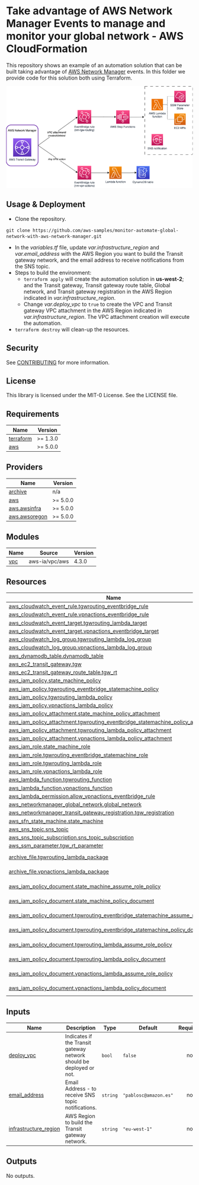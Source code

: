 <!-- BEGIN_TF_DOCS -->
# Take advantage of AWS Network Manager Events to manage and monitor your global network - AWS CloudFormation

This repository shows an example of an automation solution that can be built taking advantage of [AWS Network Manager](https://docs.aws.amazon.com/network-manager/latest/tgwnm/what-are-global-networks.html) events. In this folder we provide code for this solution both using Terraform.

![Architecture](../images/nm-architecture.png)

## Usage & Deployment

* Clone the repository.

```
git clone https://github.com/aws-samples/monitor-automate-global-network-with-aws-network-manager.git
```

* In the *variables.tf* file, update *var.infrastructure\_region* and *var.email\_address* with the AWS Region you want to build the Transit gateway network, and the email address to receive notifications from the SNS topic.
* Steps to build the environment:
    * `terraform apply` will create the automation solution in **us-west-2**; and the Transit gateway, Transit gateway route table, Global network, and Transit gateway registration in the AWS Region indicated in *var.infrastructure\_region*.
    * Change *var.deploy\_vpc* to `true` to create the VPC and Transit gateway VPC attachment in the AWS Region indicated in *var.infrastructure\_region*. The VPC attachment creation will execute the automation.
* `terraform destroy` will clean-up the resources.

## Security

See [CONTRIBUTING](CONTRIBUTING.md#security-issue-notifications) for more information.

## License

This library is licensed under the MIT-0 License. See the LICENSE file.

## Requirements

| Name | Version |
|------|---------|
| <a name="requirement_terraform"></a> [terraform](#requirement\_terraform) | >= 1.3.0 |
| <a name="requirement_aws"></a> [aws](#requirement\_aws) | >= 5.0.0 |

## Providers

| Name | Version |
|------|---------|
| <a name="provider_archive"></a> [archive](#provider\_archive) | n/a |
| <a name="provider_aws"></a> [aws](#provider\_aws) | >= 5.0.0 |
| <a name="provider_aws.awsinfra"></a> [aws.awsinfra](#provider\_aws.awsinfra) | >= 5.0.0 |
| <a name="provider_aws.awsoregon"></a> [aws.awsoregon](#provider\_aws.awsoregon) | >= 5.0.0 |

## Modules

| Name | Source | Version |
|------|--------|---------|
| <a name="module_vpc"></a> [vpc](#module\_vpc) | aws-ia/vpc/aws | 4.3.0 |

## Resources

| Name | Type |
|------|------|
| [aws_cloudwatch_event_rule.tgwrouting_eventbridge_rule](https://registry.terraform.io/providers/hashicorp/aws/latest/docs/resources/cloudwatch_event_rule) | resource |
| [aws_cloudwatch_event_rule.vpnactions_eventbridge_rule](https://registry.terraform.io/providers/hashicorp/aws/latest/docs/resources/cloudwatch_event_rule) | resource |
| [aws_cloudwatch_event_target.tgwrouting_lambda_target](https://registry.terraform.io/providers/hashicorp/aws/latest/docs/resources/cloudwatch_event_target) | resource |
| [aws_cloudwatch_event_target.vpnactions_eventbridge_target](https://registry.terraform.io/providers/hashicorp/aws/latest/docs/resources/cloudwatch_event_target) | resource |
| [aws_cloudwatch_log_group.tgwrouting_lambda_log_group](https://registry.terraform.io/providers/hashicorp/aws/latest/docs/resources/cloudwatch_log_group) | resource |
| [aws_cloudwatch_log_group.vpnactions_lambda_log_group](https://registry.terraform.io/providers/hashicorp/aws/latest/docs/resources/cloudwatch_log_group) | resource |
| [aws_dynamodb_table.dynamodb_table](https://registry.terraform.io/providers/hashicorp/aws/latest/docs/resources/dynamodb_table) | resource |
| [aws_ec2_transit_gateway.tgw](https://registry.terraform.io/providers/hashicorp/aws/latest/docs/resources/ec2_transit_gateway) | resource |
| [aws_ec2_transit_gateway_route_table.tgw_rt](https://registry.terraform.io/providers/hashicorp/aws/latest/docs/resources/ec2_transit_gateway_route_table) | resource |
| [aws_iam_policy.state_machine_policy](https://registry.terraform.io/providers/hashicorp/aws/latest/docs/resources/iam_policy) | resource |
| [aws_iam_policy.tgwrouting_eventbridge_statemachine_policy](https://registry.terraform.io/providers/hashicorp/aws/latest/docs/resources/iam_policy) | resource |
| [aws_iam_policy.tgwrouting_lambda_policy](https://registry.terraform.io/providers/hashicorp/aws/latest/docs/resources/iam_policy) | resource |
| [aws_iam_policy.vpnactions_lambda_policy](https://registry.terraform.io/providers/hashicorp/aws/latest/docs/resources/iam_policy) | resource |
| [aws_iam_policy_attachment.state_machine_policy_attachment](https://registry.terraform.io/providers/hashicorp/aws/latest/docs/resources/iam_policy_attachment) | resource |
| [aws_iam_policy_attachment.tgwrouting_eventbridge_statemachine_policy_attachment](https://registry.terraform.io/providers/hashicorp/aws/latest/docs/resources/iam_policy_attachment) | resource |
| [aws_iam_policy_attachment.tgwrouting_lambda_policy_attachment](https://registry.terraform.io/providers/hashicorp/aws/latest/docs/resources/iam_policy_attachment) | resource |
| [aws_iam_policy_attachment.vpnactions_lambda_policy_attachment](https://registry.terraform.io/providers/hashicorp/aws/latest/docs/resources/iam_policy_attachment) | resource |
| [aws_iam_role.state_machine_role](https://registry.terraform.io/providers/hashicorp/aws/latest/docs/resources/iam_role) | resource |
| [aws_iam_role.tgwrouting_eventbridge_statemachine_role](https://registry.terraform.io/providers/hashicorp/aws/latest/docs/resources/iam_role) | resource |
| [aws_iam_role.tgwrouting_lambda_role](https://registry.terraform.io/providers/hashicorp/aws/latest/docs/resources/iam_role) | resource |
| [aws_iam_role.vpnactions_lambda_role](https://registry.terraform.io/providers/hashicorp/aws/latest/docs/resources/iam_role) | resource |
| [aws_lambda_function.tgwrouting_function](https://registry.terraform.io/providers/hashicorp/aws/latest/docs/resources/lambda_function) | resource |
| [aws_lambda_function.vpnactions_function](https://registry.terraform.io/providers/hashicorp/aws/latest/docs/resources/lambda_function) | resource |
| [aws_lambda_permission.allow_vpnactions_eventbridge_rule](https://registry.terraform.io/providers/hashicorp/aws/latest/docs/resources/lambda_permission) | resource |
| [aws_networkmanager_global_network.global_network](https://registry.terraform.io/providers/hashicorp/aws/latest/docs/resources/networkmanager_global_network) | resource |
| [aws_networkmanager_transit_gateway_registration.tgw_registration](https://registry.terraform.io/providers/hashicorp/aws/latest/docs/resources/networkmanager_transit_gateway_registration) | resource |
| [aws_sfn_state_machine.state_machine](https://registry.terraform.io/providers/hashicorp/aws/latest/docs/resources/sfn_state_machine) | resource |
| [aws_sns_topic.sns_topic](https://registry.terraform.io/providers/hashicorp/aws/latest/docs/resources/sns_topic) | resource |
| [aws_sns_topic_subscription.sns_topic_subscription](https://registry.terraform.io/providers/hashicorp/aws/latest/docs/resources/sns_topic_subscription) | resource |
| [aws_ssm_parameter.tgw_rt_parameter](https://registry.terraform.io/providers/hashicorp/aws/latest/docs/resources/ssm_parameter) | resource |
| [archive_file.tgwrouting_lambda_package](https://registry.terraform.io/providers/hashicorp/archive/latest/docs/data-sources/file) | data source |
| [archive_file.vpnactions_lambda_package](https://registry.terraform.io/providers/hashicorp/archive/latest/docs/data-sources/file) | data source |
| [aws_iam_policy_document.state_machine_assume_role_policy](https://registry.terraform.io/providers/hashicorp/aws/latest/docs/data-sources/iam_policy_document) | data source |
| [aws_iam_policy_document.state_machine_policy_document](https://registry.terraform.io/providers/hashicorp/aws/latest/docs/data-sources/iam_policy_document) | data source |
| [aws_iam_policy_document.tgwrouting_eventbridge_statemachine_assume_role_policy](https://registry.terraform.io/providers/hashicorp/aws/latest/docs/data-sources/iam_policy_document) | data source |
| [aws_iam_policy_document.tgwrouting_eventbridge_statemachine_policy_document](https://registry.terraform.io/providers/hashicorp/aws/latest/docs/data-sources/iam_policy_document) | data source |
| [aws_iam_policy_document.tgwrouting_lambda_assume_role_policy](https://registry.terraform.io/providers/hashicorp/aws/latest/docs/data-sources/iam_policy_document) | data source |
| [aws_iam_policy_document.tgwrouting_lambda_policy_document](https://registry.terraform.io/providers/hashicorp/aws/latest/docs/data-sources/iam_policy_document) | data source |
| [aws_iam_policy_document.vpnactions_lambda_assume_role_policy](https://registry.terraform.io/providers/hashicorp/aws/latest/docs/data-sources/iam_policy_document) | data source |
| [aws_iam_policy_document.vpnactions_lambda_policy_document](https://registry.terraform.io/providers/hashicorp/aws/latest/docs/data-sources/iam_policy_document) | data source |

## Inputs

| Name | Description | Type | Default | Required |
|------|-------------|------|---------|:--------:|
| <a name="input_deploy_vpc"></a> [deploy\_vpc](#input\_deploy\_vpc) | Indicates if the Transit gateway network should be deployed or not. | `bool` | `false` | no |
| <a name="input_email_address"></a> [email\_address](#input\_email\_address) | Email Address - to receive SNS topic notifications. | `string` | `"pablosc@amazon.es"` | no |
| <a name="input_infrastructure_region"></a> [infrastructure\_region](#input\_infrastructure\_region) | AWS Region to build the Transit gateway network. | `string` | `"eu-west-1"` | no |

## Outputs

No outputs.
<!-- END_TF_DOCS -->